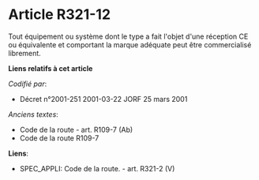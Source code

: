 # Article R321-12

Tout équipement ou système dont le type a fait l'objet d'une réception CE ou équivalente et comportant la marque adéquate
peut être commercialisé librement.

**Liens relatifs à cet article**

_Codifié par_:

  - Décret n°2001-251 2001-03-22 JORF 25 mars 2001

_Anciens textes_:

  - Code de la route - art. R109-7 (Ab)
  - Code de la route R109-7

**Liens**:

  - SPEC_APPLI: Code de la route. - art. R321-2 (V)
